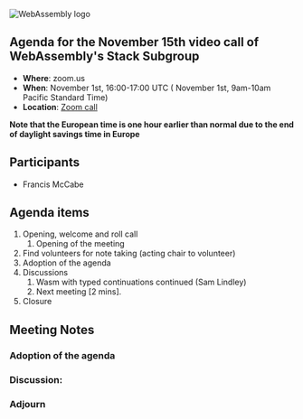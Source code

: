![WebAssembly logo](/images/WebAssembly.png)

## Agenda for the November 15th video call of WebAssembly's Stack Subgroup

- **Where**: zoom.us
- **When**:  November 1st, 16:00-17:00 UTC ( November 1st, 9am-10am Pacific Standard Time)
- **Location**: [Zoom call](https://zoom.us/j/91846860726?pwd=NVVNVmpvRVVFQkZTVzZ1dTFEcXgrdz09)

**Note that the European time is one hour earlier than normal due to the end of daylight savings time in Europe**



## Participants
- Francis McCabe


## Agenda items

1. Opening, welcome and roll call
    1. Opening of the meeting
1. Find volunteers for note taking (acting chair to volunteer)
1. Adoption of the agenda
1. Discussions
   1. Wasm with typed continuations continued (Sam Lindley)
   2. Next meeting [2 mins].
1. Closure

## Meeting Notes


### Adoption of the agenda

### Discussion:

### Adjourn
